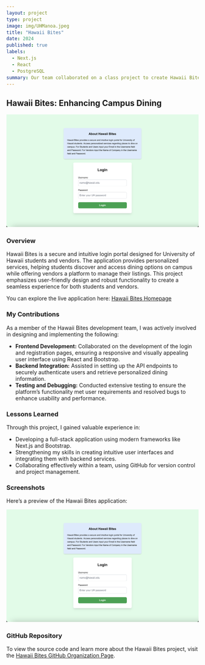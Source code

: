 ```yaml
---
layout: project
type: project
image: img/UHManoa.jpeg
title: "Hawaii Bites"
date: 2024
published: true
labels:
  - Next.js
  - React
  - PostgreSQL
summary: Our team collaborated on a class project to create Hawaii Bites, a web application that provides University of Hawaii students and vendors with a secure login portal. The application leverages modern frameworks and tools to deliver personalized campus dining services and vendor management, emphasizing responsive design and efficient user interactions.
---
```



## Hawaii Bites: Enhancing Campus Dining

![Hawaii Bites](../img/HawaiiBites.jpeg)

### Overview
Hawaii Bites is a secure and intuitive login portal designed for University of Hawaii students and vendors. The application provides personalized services, helping students discover and access dining options on campus while offering vendors a platform to manage their listings. This project emphasizes user-friendly design and robust functionality to create a seamless experience for both students and vendors.

You can explore the live application here: [Hawaii Bites Homepage](https://hawaii-bites.github.io)

### My Contributions
As a member of the Hawaii Bites development team, I was actively involved in designing and implementing the following:

- **Frontend Development:** Collaborated on the development of the login and registration pages, ensuring a responsive and visually appealing user interface using React and Bootstrap.
- **Backend Integration:** Assisted in setting up the API endpoints to securely authenticate users and retrieve personalized dining information.
- **Testing and Debugging:** Conducted extensive testing to ensure the platform’s functionality met user requirements and resolved bugs to enhance usability and performance.

### Lessons Learned
Through this project, I gained valuable experience in:
- Developing a full-stack application using modern frameworks like Next.js and Bootstrap.
- Strengthening my skills in creating intuitive user interfaces and integrating them with backend services.
- Collaborating effectively within a team, using GitHub for version control and project management.

### Screenshots
Here’s a preview of the Hawaii Bites application:

![Hawaii Bites Login Page](../img/HawaiiBites.jpeg)

### GitHub Repository
To view the source code and learn more about the Hawaii Bites project, visit the [Hawaii Bites GitHub Organization Page](https://hawaii-bites.github.io).
